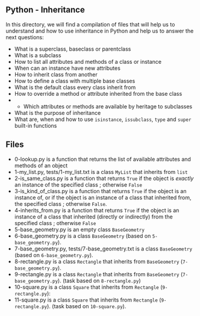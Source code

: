 ## Python - Inheritance
In this directory, we will find a compilation of files that will help us to understand and how to use inheritance in Python and help us to answer the next questions:

 -   What is a superclass, baseclass or parentclass
 -   What is a subclass
 -   How to list all attributes and methods of a class or instance
 -   When can an instance have new attributes
 -   How to inherit class from another
 -   How to define a class with multiple base classes
 -   What is the default class every class inherit from
 -   How to override a method or attribute inherited from the base class
 - -   Which attributes or methods are available by heritage to subclasses
 -   What is the purpose of inheritance
 -   What are, when and how to use  `isinstance`,  `issubclass`,  `type`  and  `super`  built-in functions 
## Files
 - 0-lookup.py is a function that returns the list of available attributes and methods of an object
 - 1-my_list.py, tests/1-my_list.txt is a class `MyList` that inherits from `list`
 - 2-is_same_class.py is a function that returns `True` if the object is _exactly_ an instance of the specified class ; otherwise `False`
 - 3-is_kind_of_class.py is a function that returns `True` if the object is an instance of, or if the object is an instance of a class that inherited from, the specified class ; otherwise `False`.
 - 4-inherits_from.py is a function that returns `True` if the object is an instance of a class that inherited (directly or indirectly) from the specified class ; otherwise `False`
 - 5-base_geometry.py is an empty class `BaseGeometry`
 - 6-base_geometry.py is a class `BaseGeometry` (based on `5-base_geometry.py`).
 - 7-base_geometry.py, tests/7-base_geometry.txt is a class `BaseGeometry` (based on `6-base_geometry.py`).
 - 8-rectangle.py is a class `Rectangle` that inherits from `BaseGeometry` (`7-base_geometry.py`).
 - 9-rectangle.py is a class  `Rectangle`  that inherits from  `BaseGeometry`  (`7-base_geometry.py`). (task based on  `8-rectangle.py`)
 - 10-square.py is a class `Square` that inherits from `Rectangle` (`9-rectangle.py`):
 - 11-square.py is a class `Square` that inherits from `Rectangle` (`9-rectangle.py`). (task based on `10-square.py`).
